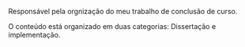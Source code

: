 Responsável pela orgnização do meu trabalho de conclusão de curso.

O conteúdo está organizado em duas categorias: Dissertação e implementação.


